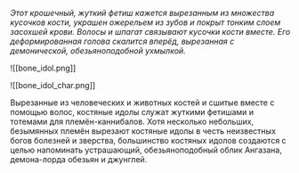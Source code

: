 
*Этот крошечный, жуткий фетиш кажется вырезанным из множества кусочков кости, украшен ожерельем из зубов и покрыт тонким слоем засохшей крови. Волосы и шпагат связывают кусочки кости вместе. Его деформированная голова скалится вперёд, вырезанная с демонической, обезьяноподобной ухмылкой.*

![[bone_idol.png]]


![[bone_idol_char.png]]

Вырезанные из человеческих и животных костей и сшитые вместе с помощью волос, костяные идолы служат жуткими фетишами и тотемами для племён-каннибалов. Хотя несколько небольших, безымянных племён вырезают костяные идолы в честь неизвестных богов болезней и зверства, большинство костяных идолов создаются с целью напоминать устрашающий, обезьяноподобный облик Ангазана, демона-лорда обезьян и джунглей.